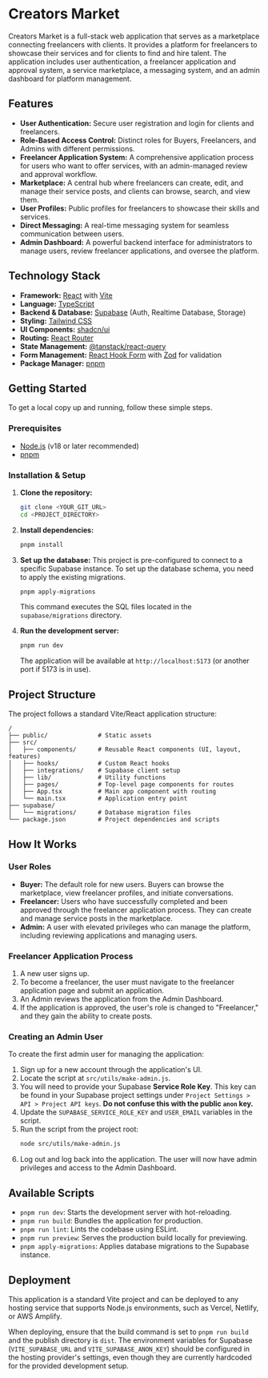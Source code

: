 # Creators Market

Creators Market is a full-stack web application that serves as a marketplace connecting freelancers with clients. It provides a platform for freelancers to showcase their services and for clients to find and hire talent. The application includes user authentication, a freelancer application and approval system, a service marketplace, a messaging system, and an admin dashboard for platform management.

## Features

-   **User Authentication:** Secure user registration and login for clients and freelancers.
-   **Role-Based Access Control:** Distinct roles for Buyers, Freelancers, and Admins with different permissions.
-   **Freelancer Application System:** A comprehensive application process for users who want to offer services, with an admin-managed review and approval workflow.
-   **Marketplace:** A central hub where freelancers can create, edit, and manage their service posts, and clients can browse, search, and view them.
-   **User Profiles:** Public profiles for freelancers to showcase their skills and services.
-   **Direct Messaging:** A real-time messaging system for seamless communication between users.
-   **Admin Dashboard:** A powerful backend interface for administrators to manage users, review freelancer applications, and oversee the platform.

## Technology Stack

-   **Framework:** [React](https://react.dev/) with [Vite](https://vitejs.dev/)
-   **Language:** [TypeScript](https://www.typescriptlang.org/)
-   **Backend & Database:** [Supabase](https://supabase.com/) (Auth, Realtime Database, Storage)
-   **Styling:** [Tailwind CSS](https://tailwindcss.com/)
-   **UI Components:** [shadcn/ui](https://ui.shadcn.com/)
-   **Routing:** [React Router](https://reactrouter.com/)
-   **State Management:** [@tanstack/react-query](https://tanstack.com/query/latest)
-   **Form Management:** [React Hook Form](https://react-hook-form.com/) with [Zod](https://zod.dev/) for validation
-   **Package Manager:** [pnpm](https://pnpm.io/)

## Getting Started

To get a local copy up and running, follow these simple steps.

### Prerequisites

-   [Node.js](https://nodejs.org/) (v18 or later recommended)
-   [pnpm](https://pnpm.io/installation)

### Installation & Setup

1.  **Clone the repository:**
    ```sh
    git clone <YOUR_GIT_URL>
    cd <PROJECT_DIRECTORY>
    ```

2.  **Install dependencies:**
    ```sh
    pnpm install
    ```

3.  **Set up the database:**
    This project is pre-configured to connect to a specific Supabase instance. To set up the database schema, you need to apply the existing migrations.
    ```sh
    pnpm apply-migrations
    ```
    This command executes the SQL files located in the `supabase/migrations` directory.

4.  **Run the development server:**
    ```sh
    pnpm run dev
    ```
    The application will be available at `http://localhost:5173` (or another port if 5173 is in use).

## Project Structure

The project follows a standard Vite/React application structure:

```
/
├── public/              # Static assets
├── src/
│   ├── components/      # Reusable React components (UI, layout, features)
│   ├── hooks/           # Custom React hooks
│   ├── integrations/    # Supabase client setup
│   ├── lib/             # Utility functions
│   ├── pages/           # Top-level page components for routes
│   ├── App.tsx          # Main app component with routing
│   └── main.tsx         # Application entry point
├── supabase/
│   └── migrations/      # Database migration files
└── package.json         # Project dependencies and scripts
```

## How It Works

### User Roles

-   **Buyer:** The default role for new users. Buyers can browse the marketplace, view freelancer profiles, and initiate conversations.
-   **Freelancer:** Users who have successfully completed and been approved through the freelancer application process. They can create and manage service posts in the marketplace.
-   **Admin:** A user with elevated privileges who can manage the platform, including reviewing applications and managing users.

### Freelancer Application Process

1.  A new user signs up.
2.  To become a freelancer, the user must navigate to the freelancer application page and submit an application.
3.  An Admin reviews the application from the Admin Dashboard.
4.  If the application is approved, the user's role is changed to "Freelancer," and they gain the ability to create posts.

### Creating an Admin User

To create the first admin user for managing the application:

1.  Sign up for a new account through the application's UI.
2.  Locate the script at `src/utils/make-admin.js`.
3.  You will need to provide your Supabase **Service Role Key**. This key can be found in your Supabase project settings under `Project Settings > API > Project API keys`. **Do not confuse this with the public `anon` key.**
4.  Update the `SUPABASE_SERVICE_ROLE_KEY` and `USER_EMAIL` variables in the script.
5.  Run the script from the project root:
    ```sh
    node src/utils/make-admin.js
    ```
6.  Log out and log back into the application. The user will now have admin privileges and access to the Admin Dashboard.

## Available Scripts

-   `pnpm run dev`: Starts the development server with hot-reloading.
-   `pnpm run build`: Bundles the application for production.
-   `pnpm run lint`: Lints the codebase using ESLint.
-   `pnpm run preview`: Serves the production build locally for previewing.
-   `pnpm apply-migrations`: Applies database migrations to the Supabase instance.

## Deployment

This application is a standard Vite project and can be deployed to any hosting service that supports Node.js environments, such as Vercel, Netlify, or AWS Amplify.

When deploying, ensure that the build command is set to `pnpm run build` and the publish directory is `dist`. The environment variables for Supabase (`VITE_SUPABASE_URL` and `VITE_SUPABASE_ANON_KEY`) should be configured in the hosting provider's settings, even though they are currently hardcoded for the provided development setup.
